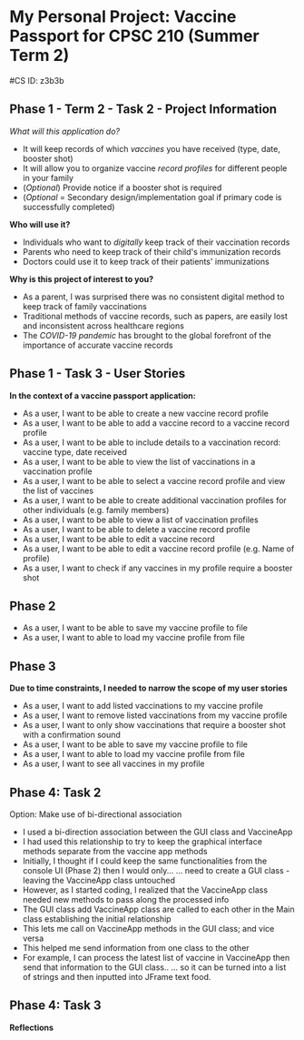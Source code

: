 # My Personal Project: Vaccine Passport for CPSC 210 (Summer Term 2)

#CS ID: z3b3b

## Phase 1 - Term 2 - Task 2 - Project Information

*What will this application do?*
- It will keep records of which *vaccines* you have received (type, date, booster shot)
- It will allow you to organize vaccine *record profiles* for different people in your family
- (*Optional*) Provide notice if a booster shot is required
- (*Optional* = Secondary design/implementation goal if primary code is successfully completed)


**Who will use it?**
- Individuals who want to *digitally* keep track of their vaccination records
- Parents who need to keep track of their child's immunization records
- Doctors could use it to keep track of their patients' immunizations

**Why is this project of interest to you?**
- As a parent, I was surprised there was no consistent digital method to keep track of family vaccinations
- Traditional methods of vaccine records, such as papers, are easily lost and inconsistent across healthcare regions
- The *COVID-19 pandemic* has brought to the global forefront of the importance of accurate vaccine records


## Phase 1 - Task 3 - User Stories


**In the context of a vaccine passport application:**
- As a user, I want to be able to create a new vaccine record profile 
- As a user, I want to be able to add a vaccine record to a vaccine record profile
- As a user, I want to be able to include details to a vaccination record: vaccine type, date received
- As a user, I want to be able to view the list of vaccinations in a vaccination profile
- As a user, I want to be able to select a vaccine record profile and view the list of vaccines
- As a user, I want to be able to create additional vaccination profiles for other individuals (e.g. family members)
- As a user, I want to be able to view a list of vaccination profiles
- As a user, I want to be able to delete a vaccine record profile
- As a user, I want to be able to edit a vaccine record 
- As a user, I want to be able to edit a vaccine record profile (e.g. Name of profile)
- As a user, I want to check if any vaccines in my profile require a booster shot 

## Phase 2
- As a user, I want to be able to save my vaccine profile to file
- As a user, I want to able to load my vaccine profile from file

## Phase 3

**Due to time constraints, I needed to narrow the scope of my user stories**

- As a user, I want to add listed vaccinations to my vaccine profile
- As a user, I want to remove listed vaccinations from my vaccine profile
- As a user, I want to only show vaccinations that require a booster shot with a confirmation sound
- As a user, I want to be able to save my vaccine profile to file
- As a user, I want to able to load my vaccine profile from file
- As a user, I want to see all vaccines in my profile


## Phase 4: Task 2

Option: Make use of bi-directional association

- I used a bi-direction association between the GUI class and VaccineApp
- I had used this relationship to try to keep the graphical interface methods separate from the vaccine app methods
- Initially, I thought if I could keep the same functionalities from the console UI (Phase 2) then I would only...
... need to create a GUI class - leaving the VaccineApp class untouched
- However, as I started coding, I realized that the VaccineApp class needed new methods to pass along the processed info
- The GUI class add VaccineApp class are called to each other in the Main class establishing the initial relationship
- This lets me call on VaccineApp methods in the GUI class; and vice versa
- This helped me send information from one class to the other
- For example, I can process the latest list of vaccine in VaccineApp then send that information to the GUI class..
... so it can be turned into a list of strings and then inputted into JFrame text food. 


## Phase 4: Task 3

**Reflections**





